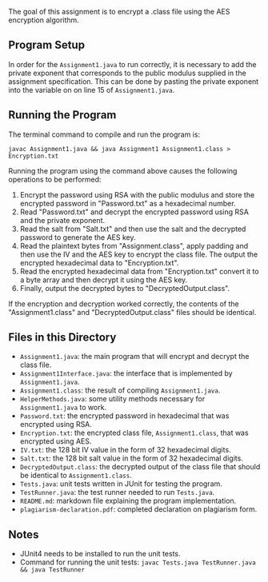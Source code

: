 The goal of this assignment is to encrypt a .class file using the AES encryption algorithm. 

## Program Setup

In order for the `Assignment1.java` to run correctly, it is necessary to add the private exponent that corresponds to the public
modulus supplied in the assignment specification. This can be done by pasting the private exponent into the variable on
on line 15 of `Assignment1.java`.

## Running the Program
The terminal command to compile and run the program is:

`javac Assignment1.java && java Assignment1 Assignment1.class > Encryption.txt`

Running the program using the command above causes the following operations to be performed:

1. Encrypt the password using RSA with the public modulus and store the encrypted password in "Password.txt" as a hexadecimal number.
2. Read "Password.txt" and decrypt the encrypted password using RSA and the private exponent.
3. Read the salt from "Salt.txt" and then use the salt and the decrypted password to generate the AES key.
4. Read the plaintext bytes from "Assignment.class", apply padding and then use the IV and the AES key to encrypt the
class file. The output the encrypted hexadecimal data to "Encryption.txt".
5. Read the encrypted hexadecimal data from "Encryption.txt" convert it to a byte array and then decrypt it using the AES key.
6. Finally, output the decrypted bytes to "DecryptedOutput.class".

If the encryption and decryption worked correctly, the contents of the "Assignment1.class" and "DecryptedOutput.class" files
should be identical.

## Files in this Directory
- `Assignment1.java`: the main program that will encrypt and decrypt the class file.
- `Assignment1Interface.java`: the interface that is implemented by `Assignment1.java`.
- `Assignment1.class`: the result of compiling `Assignment1.java`.
- `HelperMethods.java`: some utility methods necessary for `Assignment1.java` to work.
- `Password.txt`: the encrypted password in hexadecimal that was encrypted using RSA.
- `Encryption.txt`: the encrypted class file, `Assignment1.class`, that was encrypted using AES.
- `IV.txt`: the 128 bit IV value in the form of 32 hexadecimal digits.
- `Salt.txt`: the 128 bit salt value in the form of 32 hexadecimal digits.
- `DecryptedOutput.class`: the decrypted output of the class file that should be identical to `Assignment1.class`.
- `Tests.java`: unit tests written in JUnit for testing the program.
- `TestRunner.java`: the test runner needed to run `Tests.java`.
- `README.md`: markdown file explaining the program implementation.
- `plagiarism-declaration.pdf`: completed declaration on plagiarism form.

## Notes
- JUnit4 needs to be installed to run the unit tests.
- Command for running the unit tests: `javac Tests.java TestRunner.java && java TestRunner`
